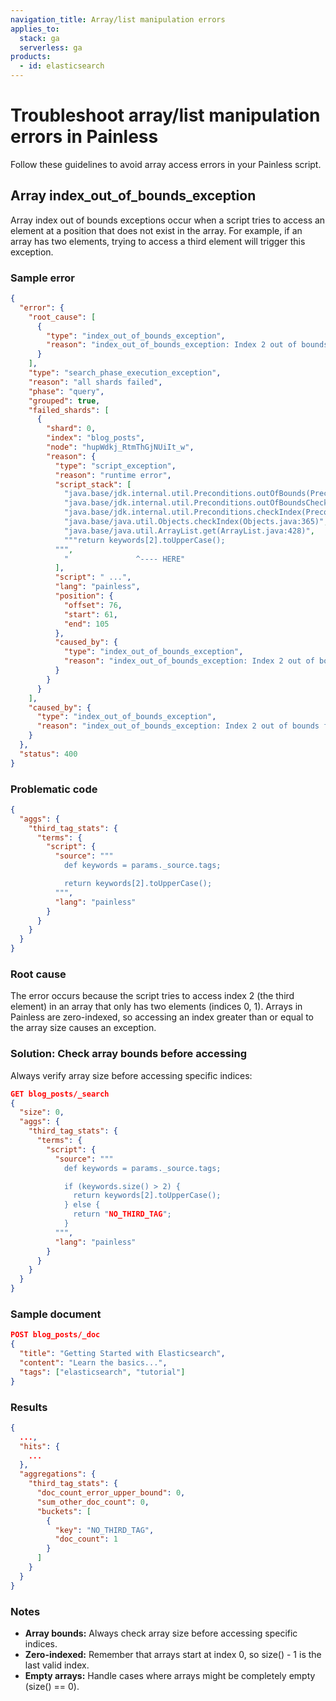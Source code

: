```yaml
---
navigation_title: Array/list manipulation errors
applies_to:
  stack: ga
  serverless: ga
products:
  - id: elasticsearch
---
```


# Troubleshoot array/list manipulation errors in Painless

Follow these guidelines to avoid array access errors in your Painless script.

## Array index\_out\_of\_bounds\_exception

Array index out of bounds exceptions occur when a script tries to access an element at a position that does not exist in the array. For example, if an array has two elements, trying to access a third element will trigger this exception. 

### Sample error

```json
{
  "error": {
    "root_cause": [
      {
        "type": "index_out_of_bounds_exception",
        "reason": "index_out_of_bounds_exception: Index 2 out of bounds for length 2"
      }
    ],
    "type": "search_phase_execution_exception",
    "reason": "all shards failed",
    "phase": "query",
    "grouped": true,
    "failed_shards": [
      {
        "shard": 0,
        "index": "blog_posts",
        "node": "hupWdkj_RtmThGjNUiIt_w",
        "reason": {
          "type": "script_exception",
          "reason": "runtime error",
          "script_stack": [
            "java.base/jdk.internal.util.Preconditions.outOfBounds(Preconditions.java:100)",
            "java.base/jdk.internal.util.Preconditions.outOfBoundsCheckIndex(Preconditions.java:106)",
            "java.base/jdk.internal.util.Preconditions.checkIndex(Preconditions.java:302)",
            "java.base/java.util.Objects.checkIndex(Objects.java:365)",
            "java.base/java.util.ArrayList.get(ArrayList.java:428)",
            """return keywords[2].toUpperCase();
          """,
            "               ^---- HERE"
          ],
          "script": " ...",
          "lang": "painless",
          "position": {
            "offset": 76,
            "start": 61,
            "end": 105
          },
          "caused_by": {
            "type": "index_out_of_bounds_exception",
            "reason": "index_out_of_bounds_exception: Index 2 out of bounds for length 2"
          }
        }
      }
    ],
    "caused_by": {
      "type": "index_out_of_bounds_exception",
      "reason": "index_out_of_bounds_exception: Index 2 out of bounds for length 2"
    }
  },
  "status": 400
}
```

### Problematic code

```json
{
  "aggs": {
    "third_tag_stats": {
      "terms": {
        "script": {
          "source": """
            def keywords = params._source.tags;

            return keywords[2].toUpperCase();
          """,
          "lang": "painless"
        }
      }
    }
  }
}
```

### Root cause

The error occurs because the script tries to access index 2 (the third element) in an array that only has two elements (indices 0, 1). Arrays in Painless are zero-indexed, so accessing an index greater than or equal to the array size causes an exception.

### Solution: Check array bounds before accessing

Always verify array size before accessing specific indices:

```json
GET blog_posts/_search
{
  "size": 0,
  "aggs": {
    "third_tag_stats": {
      "terms": {
        "script": {
          "source": """
            def keywords = params._source.tags;

            if (keywords.size() > 2) {
              return keywords[2].toUpperCase();
            } else {
              return "NO_THIRD_TAG";
            }
          """,
          "lang": "painless"
        }
      }
    }
  }
}
```

### Sample document

```json
POST blog_posts/_doc
{
  "title": "Getting Started with Elasticsearch",
  "content": "Learn the basics...",
  "tags": ["elasticsearch", "tutorial"]
}
```

### Results

```json
{
  ...,
  "hits": {
    ...
  },
  "aggregations": {
    "third_tag_stats": {
      "doc_count_error_upper_bound": 0,
      "sum_other_doc_count": 0,
      "buckets": [
        {
          "key": "NO_THIRD_TAG",
          "doc_count": 1
        }
      ]
    }
  }
}
```

### Notes

* **Array bounds:** Always check array size before accessing specific indices.  
* **Zero-indexed:** Remember that arrays start at index 0, so size() \- 1 is the last valid index.  
* **Empty arrays:** Handle cases where arrays might be completely empty (size() \== 0).
